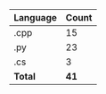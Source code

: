 | Language | Count |
|----------|-------|
| .cpp | 15 |
| .py | 23 |
| .cs | 3 |
| **Total** | **41** |
